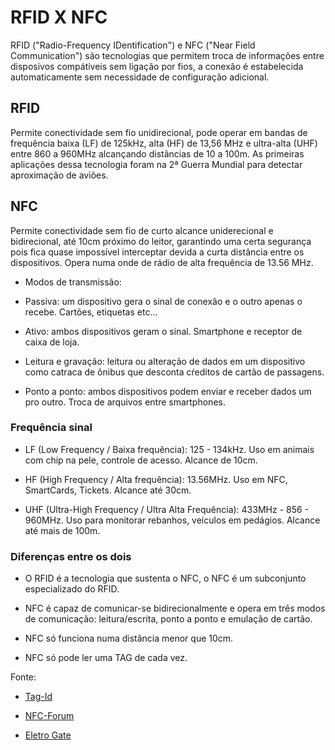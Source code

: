 # RFID X NFC 
   
<p>
   RFID ("Radio-Frequency IDentification") e NFC ("Near Field Communication") são tecnologias que permitem troca de informações entre disposivos compátiveis sem ligação por fios, a conexão é estabelecida automaticamente sem necessidade de configuração adicional.
</p> 

  ## RFID
 <p>
 Permite conectividade sem fio unidirecional, pode operar em bandas de frequência baixa (LF) de 125kHz, alta (HF) de 13,56 MHz e ultra-alta (UHF) entre 860 a 960MHz alcançando distãncias de 10 a 100m. As primeiras aplicações dessa tecnologia foram na 2ª Guerra Mundial para detectar aproximação de aviões.
   
 ## NFC
 <p>
 Permite conectividade sem fio de curto alcance uniderecional e bidirecional, até 10cm próximo do leitor, garantindo uma certa segurança pois fica quase impossível interceptar devida a curta distância entre os dispositivos. Opera numa onde de rádio de alta frequência de 13.56 MHz.
 </p>

<p> 
   
  - Modos de transmissão:

  - Passiva: um dispositivo gera o sinal de conexão e o outro apenas o recebe. Cartões, etiquetas etc...

  - Ativo: ambos dispositivos geram o sinal. Smartphone e receptor de caixa de loja.

  - Leitura e gravação: leitura ou alteração de dados em um dispositivo como catraca de ônibus que desconta cŕeditos de cartão de passagens.

  - Ponto a ponto: ambos dispositivos podem enviar e receber dados um pro outro. Troca de arquivos entre smartphones.

</p>

### Frequência sinal
<p>
   
   - LF (Low Frequency / Baixa frequência): 125 - 134kHz. Uso em animais com chip na pele, controle de acesso. Alcance de 10cm.
   
   - HF (High Frequency / Alta frequência): 13.56MHz. Uso em NFC, SmartCards, Tickets. Alcance até 30cm.
   
   - UHF (Ultra-High Frequency / Ultra Alta Frequência): 433MHz - 856 - 960MHz. Uso para monitorar rebanhos, veículos em pedágios. Alcance até mais de 100m.
</p>
 </p>

 ### Diferenças entre os dois
 <p>
   
  - O RFID é a tecnologia que sustenta o NFC, o NFC é um subconjunto especializado do RFID.

  - NFC é capaz de comunicar-se bidirecionalmente e opera em três modos de comunicação: leitura/escrita, ponto a ponto e emulação de cartão.

  - NFC só funciona numa distância menor que 10cm.

  - NFC só pode ler uma TAG de cada vez.
 </p>
 
Fonte:
 <p>
   
 - [Tag-Id](https://www.tag-id.com.br/blog/rfid-vs-nfc)
   
 - [NFC-Forum](https://nfc-forum.org)

 - [Eletro Gate](https://blog.eletrogate.com/guia-basico-da-nfc-para-arduino)
 
</p>

  
